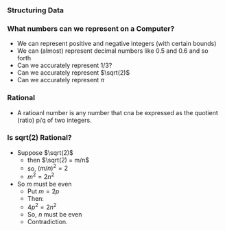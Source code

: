 ### Structuring Data

### What numbers can we represent on a Computer?

- We can represent positive and negative integers (with certain bounds)
- We can (almost) represent decimal numbers like 0.5 and 0.6 and so forth
- Can we accurately represent 1/3?
- Can we accurately represent $\sqrt(2)$ 
- Can we accurately represent $\pi$

### Rational

- A ratioanl number is any number that cna be expressed as the quotient (ratio) p/q of two integers.

### Is sqrt(2) Rational?

- Suppose $\sqrt(2)$ 
  - then $\sqrt(2) = m/n$
  - so, $(m/n)^2 = 2$
  - $m^2 = 2n^2$
- So $m$ must be even
  - Put $m = 2p$
  - Then:
  - $4p^2 = 2n^2$
  - So, $n$ must be even
  - Contradiction.

